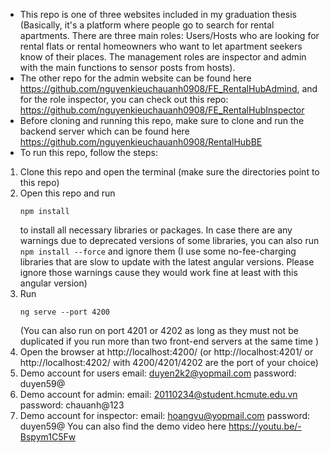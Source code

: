 - This repo is one of three websites included in my graduation thesis (Basically, it's a platform where people go to search for rental apartments. There are three main roles: Users/Hosts who are looking for rental flats or rental homeowners who want to let apartment seekers know of their places. The management roles are inspector and admin with the main functions to sensor posts from hosts).
- The other repo for the admin website can be found here https://github.com/nguyenkieuchauanh0908/FE_RentalHubAdmind, and for the role inspector, you can check out this repo: https://github.com/nguyenkieuchauanh0908/FE_RentalHubInspector
- Before cloning and running this repo, make sure to clone and run the backend server which can be found here https://github.com/nguyenkieuchauanh0908/RentalHubBE
- To run this repo, follow the steps:
 1. Clone this repo and open the terminal (make sure the directories point to this repo)
 2. Open this repo and run <pre><code>npm install</code></pre> to install all necessary libraries or packages. In case there are any warnings due to deprecated versions of some libraries, you can also run <code>npm install --force</code></pre> and ignore them (I use some no-fee-charging libraries that are slow to update with the latest angular versions. Please ignore those warnings cause they would work fine at least with this angular version)
 3. Run <pre><code>ng serve --port 4200</code></pre> (You can also run on port 4201 or 4202 as long as they must not be duplicated if you run more than two front-end servers at the same time )
 4. Open the browser at http://localhost:4200/ (or http://localhost:4201/ or http://localhost:4202/ with 4200/4201/4202 are the port of your choice)
 5. Demo account for users
    email: duyen2k2@yopmail.com
    password: duyen59@
 6. Demo account for admin:
    email: 20110234@student.hcmute.edu.vn
    password: chauanh@123
 7. Demo account for inspector:
    email: hoangvu@yopmail.com
    password: duyen59@
You can also find the demo video here https://youtu.be/-Bspym1C5Fw
